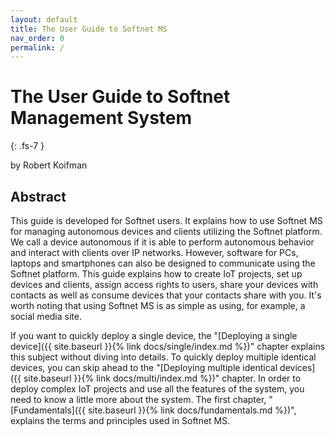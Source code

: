 ```yaml
---
layout: default
title: The User Guide to Softnet MS
nav_order: 0
permalink: /
---
```


# The User Guide to Softnet Management System
{: .fs-7 }

by Robert Koifman  

## Abstract

This guide is developed for Softnet users. It explains how to use Softnet MS for managing autonomous devices and clients utilizing the Softnet platform. We call a device autonomous if it is able to perform autonomous behavior and interact with clients over IP networks. However, software for PCs, laptops and smartphones can also be designed to communicate using the Softnet platform. This guide explains how to create IoT projects, set up devices and clients, assign access rights to users, share your devices with contacts as well as consume devices that your contacts share with you. It's worth noting that using Softnet MS is as simple as using, for example, a social media site.  

If you want to quickly deploy a single device, the "[Deploying a single device]({{ site.baseurl }}{% link docs/single/index.md %})" chapter explains this subject without diving into details. To quickly deploy multiple identical devices, you can skip ahead to the "[Deploying multiple identical devices]({{ site.baseurl }}{% link docs/multi/index.md %})" chapter. In order to deploy complex IoT projects and use all the features of the system, you need to know a little more about the system. The first chapter, "[Fundamentals]({{ site.baseurl }}{% link docs/fundamentals.md %})", explains the terms and principles used in Softnet MS. 